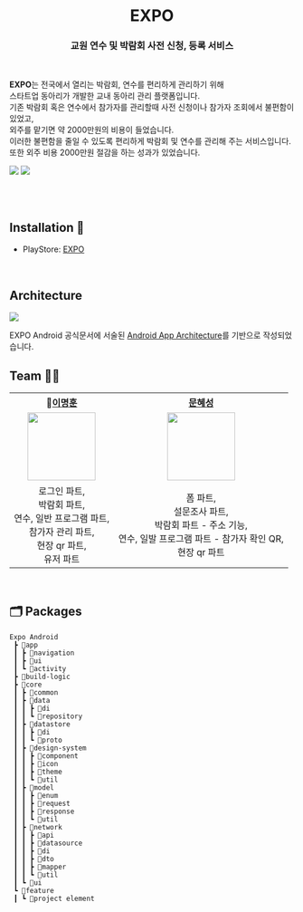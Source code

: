 <h1 align="center"><b>EXPO</b></h1>

<p align="center">
    <h3 align="center">
        <b>교원 연수 및 박람회 사전 신청, 등록 서비스<br>
       </b>
    </h3>
    <br>
    <p>
        <b>EXPO</b>는 전국에서 열리는 박람회, 연수를 편리하게 관리하기 위해 <br>
        스타트업 동아리가 개발한 교내 동아리 관리 플랫폼입니다.<br> 기존 박람회 혹은 연수에서 참가자를 관리할때 사전 신청이나 참가자 조회에서 불편함이 있었고, <br> 외주를 맡기면 약 2000만원의 비용이 들었습니다. <br> 이러한 불편함을 줄일 수 있도록 편리하게 박람회 및 연수를 관리해 주는 서비스입니다. 또한 외주 비용 2000만원 절감을 하는 성과가 있었습니다.
    </p>
    <img src = "https://github.com/user-attachments/assets/f4a33c31-c48e-47a0-ab03-ceeff857830d" />
    <img src = "https://github.com/user-attachments/assets/3b002377-e02e-4cfb-a575-371979ecc1df" />

</p>
<br>
<br>

<h2>
    Installation 🎁 
</h2>

- PlayStore: [EXPO](https://play.google.com/store/apps/details?id=com.school_of_company.expo_android)

<br>
<h2>
Architecture
</h2>
<img src = "https://user-images.githubusercontent.com/82383983/220412681-daafd612-8375-4496-86ea-286b4b05e169.png"/>

EXPO Android 공식문서에 서술된 [Android App Architecture](https://developer.android.com/topic/architecture?hl=ko#recommended-app-arch)를 기반으로 작성되었습니다.
<br>

<h2>
Team 👯‍♂️
</h2>
<div align = "center">
    <table>
    <th>👑<a href="https://github.com/audgns10">이명훈</a></th>
        <th><a href="https://github.com/answad">문혜성</a></th>
        <tr>
             <td align="center">
                <img src="https://github.com/user-attachments/assets/3afffc34-96c9-4e59-b216-db4c667c9a0b" width='120' />
            </td>
            <td align="center">
                <img src="https://github.com/user-attachments/assets/1fd9b9da-5e3d-4c2b-912d-5a3a47be1933" width='120' />
            </td>
        </tr>
        <tr>
            <td align="center">
            로그인 파트,<br> 
            박람회 파트,<br>
            연수, 일반 프로그램 파트,<br>
            참가자 관리 파트,<br>
            현장 qr 파트,<br>
            유저 파트
            </td>
            <td align="center">
            폼 파트,<br>
            설문조사 파트,<br>
            박람회 파트 - 주소 기능,<br>
            연수, 일발 프로그램 파트 - 참가자 확인 QR,<br>
            현장 qr 파트
            </td>
        </tr>
    </table>
</div>
<br>

## 🗂️ Packages
```
Expo Android
 ┣ 📂app
 ┃ ┣ 📂navigation
 ┃ ┣ 📂ui
 ┃ ┗ 📂activity
 ┣ 📂build-logic
 ┣ 📂core
 ┃ ┣ 📂common
 ┃ ┣ 📂data
 ┃ ┃ ┣ 📂di
 ┃ ┃ ┗ 📂repository
 ┃ ┣ 📂datastore
 ┃ ┃ ┣ 📂di
 ┃ ┃ ┗ 📂proto
 ┃ ┣ 📂design-system
 ┃ ┃ ┣ 📂component
 ┃ ┃ ┣ 📂icon
 ┃ ┃ ┣ 📂theme
 ┃ ┃ ┗ 📂util
 ┃ ┣ 📂model
 ┃ ┃ ┣ 📂enum
 ┃ ┃ ┣ 📂request
 ┃ ┃ ┣ 📂response
 ┃ ┃ ┗ 📂util
 ┃ ┣ 📂network
 ┃ ┃ ┣ 📂api
 ┃ ┃ ┣ 📂datasource
 ┃ ┃ ┣ 📂di
 ┃ ┃ ┣ 📂dto
 ┃ ┃ ┣ 📂mapper
 ┃ ┃ ┗ 📂util
 ┃ ┗ 📂ui
 ┗ 📂feature
 ┃ ┗ 📂project element

```
